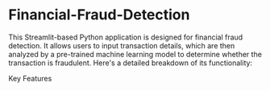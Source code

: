 # Financial-Fraud-Detection
This Streamlit-based Python application is designed for financial fraud detection. It allows users to input transaction details, which are then analyzed by a pre-trained machine learning model to determine whether the transaction is fraudulent. Here's a detailed breakdown of its functionality:

Key Features
